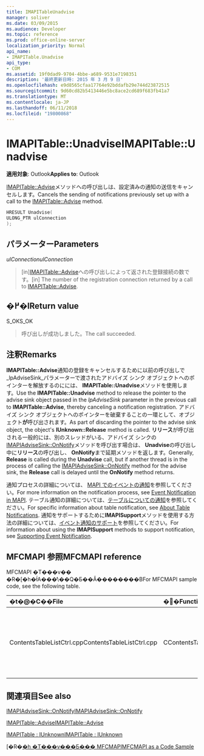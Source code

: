 ```yaml
---
title: IMAPITableUnadvise
manager: soliver
ms.date: 03/09/2015
ms.audience: Developer
ms.topic: reference
ms.prod: office-online-server
localization_priority: Normal
api_name:
- IMAPITable.Unadvise
api_type:
- COM
ms.assetid: 19f0dad9-9704-4bbe-a689-9531e7198351
description: '最終更新日時: 2015 年 3 月 9 日'
ms.openlocfilehash: e9d8565cfaa17764e92bddafb29e744d23872515
ms.sourcegitcommit: 9d60cd82b5413446e5bc8ace2cd689f683fb41a7
ms.translationtype: MT
ms.contentlocale: ja-JP
ms.lasthandoff: 06/11/2018
ms.locfileid: "19800868"
---
```

# <a name="imapitableunadvise"></a><span data-ttu-id="be91d-103">IMAPITable::Unadvise</span><span class="sxs-lookup"><span data-stu-id="be91d-103">IMAPITable::Unadvise</span></span>

  
  
<span data-ttu-id="be91d-104">**適用対象**: Outlook</span><span class="sxs-lookup"><span data-stu-id="be91d-104">**Applies to**: Outlook</span></span> 
  
<span data-ttu-id="be91d-105">[IMAPITable::Advise](imapitable-advise.md)メソッドへの呼び出しは、設定済みの通知の送信をキャンセルします。</span><span class="sxs-lookup"><span data-stu-id="be91d-105">Cancels the sending of notifications previously set up with a call to the [IMAPITable::Advise](imapitable-advise.md) method.</span></span> 
  
```cpp
HRESULT Unadvise(
ULONG_PTR ulConnection
);
```

## <a name="parameters"></a><span data-ttu-id="be91d-106">パラメーター</span><span class="sxs-lookup"><span data-stu-id="be91d-106">Parameters</span></span>

 <span data-ttu-id="be91d-107">_ulConnection_</span><span class="sxs-lookup"><span data-stu-id="be91d-107">_ulConnection_</span></span>
  
> <span data-ttu-id="be91d-108">[in][IMAPITable::Advise](imapitable-advise.md)への呼び出しによって返された登録接続の数です。</span><span class="sxs-lookup"><span data-stu-id="be91d-108">[in] The number of the registration connection returned by a call to [IMAPITable::Advise](imapitable-advise.md).</span></span>
    
## <a name="return-value"></a><span data-ttu-id="be91d-109">�߂�l</span><span class="sxs-lookup"><span data-stu-id="be91d-109">Return value</span></span>

<span data-ttu-id="be91d-110">S_OK</span><span class="sxs-lookup"><span data-stu-id="be91d-110">S_OK</span></span> 
  
> <span data-ttu-id="be91d-111">呼び出しが成功しました。</span><span class="sxs-lookup"><span data-stu-id="be91d-111">The call succeeded.</span></span>
    
## <a name="remarks"></a><span data-ttu-id="be91d-112">注釈</span><span class="sxs-lookup"><span data-stu-id="be91d-112">Remarks</span></span>

<span data-ttu-id="be91d-113">**IMAPITable::Advise**通知の登録をキャンセルするために以前の呼び出しで_lpAdviseSink_パラメーターで渡されたアドバイズ シンク オブジェクトへのポインターを解放するのにには、 **IMAPITable::Unadvise**メソッドを使用します。</span><span class="sxs-lookup"><span data-stu-id="be91d-113">Use the **IMAPITable::Unadvise** method to release the pointer to the advise sink object passed in the  _lpAdviseSink_ parameter in the previous call to **IMAPITable::Advise**, thereby canceling a notification registration.</span></span> <span data-ttu-id="be91d-114">アドバイズ シンク オブジェクトへのポインターを破棄することの一環として、オブジェクト**が**呼び出されます。</span><span class="sxs-lookup"><span data-stu-id="be91d-114">As part of discarding the pointer to the advise sink object, the object's **IUnknown::Release** method is called.</span></span> <span data-ttu-id="be91d-115">**リリース**が呼び出される一般的には、別のスレッドがいる、アドバイズ シンクの[IMAPIAdviseSink::OnNotify](imapiadvisesink-onnotify.md)メソッドを呼び出す場合は、 **Unadvise**の呼び出し中に**リリース**の呼び出し、 **OnNotify**まで延期メソッドを返します。</span><span class="sxs-lookup"><span data-stu-id="be91d-115">Generally, **Release** is called during the **Unadvise** call, but if another thread is in the process of calling the [IMAPIAdviseSink::OnNotify](imapiadvisesink-onnotify.md) method for the advise sink, the **Release** call is delayed until the **OnNotify** method returns.</span></span> 
  
<span data-ttu-id="be91d-116">通知プロセスの詳細については、 [MAPI でのイベントの通知](event-notification-in-mapi.md)を参照してください。</span><span class="sxs-lookup"><span data-stu-id="be91d-116">For more information on the notification process, see [Event Notification in MAPI](event-notification-in-mapi.md).</span></span> <span data-ttu-id="be91d-117">テーブル通知の詳細については、[テーブルについての通知](about-table-notifications.md)を参照してください。</span><span class="sxs-lookup"><span data-stu-id="be91d-117">For specific information about table notification, see [About Table Notifications](about-table-notifications.md).</span></span> <span data-ttu-id="be91d-118">通知をサポートするために**IMAPISupport**メソッドを使用する方法の詳細については、[イベント通知のサポート](supporting-event-notification.md)を参照してください。</span><span class="sxs-lookup"><span data-stu-id="be91d-118">For information about using the **IMAPISupport** methods to support notification, see [Supporting Event Notification](supporting-event-notification.md).</span></span>
  
## <a name="mfcmapi-reference"></a><span data-ttu-id="be91d-119">MFCMAPI 参照</span><span class="sxs-lookup"><span data-stu-id="be91d-119">MFCMAPI reference</span></span>

<span data-ttu-id="be91d-120">MFCMAPI �T���v�� �R�[�h�ł́A���̕\��Q�Ƃ��Ă��������B</span><span class="sxs-lookup"><span data-stu-id="be91d-120">For MFCMAPI sample code, see the following table.</span></span>
  
|<span data-ttu-id="be91d-121">**�t�@�C��**</span><span class="sxs-lookup"><span data-stu-id="be91d-121">**File**</span></span>|<span data-ttu-id="be91d-122">**�֐�**</span><span class="sxs-lookup"><span data-stu-id="be91d-122">**Function**</span></span>|<span data-ttu-id="be91d-123">**�R�����g**</span><span class="sxs-lookup"><span data-stu-id="be91d-123">**Comment**</span></span>|
|:-----|:-----|:-----|
|<span data-ttu-id="be91d-124">ContentsTableListCtrl.cpp</span><span class="sxs-lookup"><span data-stu-id="be91d-124">ContentsTableListCtrl.cpp</span></span>  <br/> |<span data-ttu-id="be91d-125">CContentsTableListCtrl::NotificationOff</span><span class="sxs-lookup"><span data-stu-id="be91d-125">CContentsTableListCtrl::NotificationOff</span></span>  <br/> |<span data-ttu-id="be91d-126">MFCMAPI では、 **IMAPITable::Unadvise**メソッドを使用して、テーブルの通知をキャンセルします。</span><span class="sxs-lookup"><span data-stu-id="be91d-126">MFCMAPI uses the **IMAPITable::Unadvise** method to cancel notifications for the table.</span></span>  <br/> |
   
## <a name="see-also"></a><span data-ttu-id="be91d-127">関連項目</span><span class="sxs-lookup"><span data-stu-id="be91d-127">See also</span></span>



[<span data-ttu-id="be91d-128">IMAPIAdviseSink::OnNotify</span><span class="sxs-lookup"><span data-stu-id="be91d-128">IMAPIAdviseSink::OnNotify</span></span>](imapiadvisesink-onnotify.md)
  
[<span data-ttu-id="be91d-129">IMAPITable::Advise</span><span class="sxs-lookup"><span data-stu-id="be91d-129">IMAPITable::Advise</span></span>](imapitable-advise.md)
  
[<span data-ttu-id="be91d-130">IMAPITable : IUnknown</span><span class="sxs-lookup"><span data-stu-id="be91d-130">IMAPITable : IUnknown</span></span>](imapitableiunknown.md)


<span data-ttu-id="be91d-131">[�R�[�h �T���v���Ƃ��� MFCMAPI](mfcmapi-as-a-code-sample.md)</span><span class="sxs-lookup"><span data-stu-id="be91d-131">[MFCMAPI as a Code Sample](mfcmapi-as-a-code-sample.md)</span></span>

